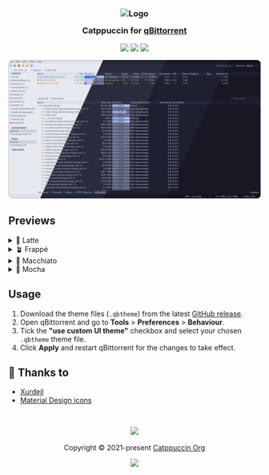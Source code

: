 <h3 align="center">
	<img src="https://raw.githubusercontent.com/catppuccin/catppuccin/main/assets/logos/exports/1544x1544_circle.png" width="100" alt="Logo"/><br/>
	<img src="https://raw.githubusercontent.com/catppuccin/catppuccin/main/assets/misc/transparent.png" height="30" width="0px"/>
	Catppuccin for <a href="https://github.com/qbittorrent/qBittorrent">qBittorrent</a>
	<img src="https://raw.githubusercontent.com/catppuccin/catppuccin/main/assets/misc/transparent.png" height="30" width="0px"/>
</h3>

<p align="center">
	<a href="https://github.com/catppuccin/qbittorrent/stargazers"><img src="https://img.shields.io/github/stars/catppuccin/qbittorrent?colorA=363a4f&colorB=b7bdf8&style=for-the-badge"></a>
	<a href="https://github.com/catppuccin/qbittorrent/issues"><img src="https://img.shields.io/github/issues/catppuccin/qbittorrent?colorA=363a4f&colorB=f5a97f&style=for-the-badge"></a>
	<a href="https://github.com/catppuccin/qbittorrent/contributors"><img src="https://img.shields.io/github/contributors/catppuccin/qbittorrent?colorA=363a4f&colorB=a6da95&style=for-the-badge"></a>
</p>

<p align="center">
	<img src="assets/preview.webp"/>
</p>

## Previews

<details>
<summary>🌻 Latte</summary>
<img src="assets/latte.webp"/>
</details>
<details>
<summary>🪴 Frappé</summary>
<img src="assets/frappe.webp"/>
</details>
<details>
<summary>🌺 Macchiato</summary>
<img src="assets/macchiato.webp"/>
</details>
<details>
<summary>🌿 Mocha</summary>
<img src="assets/mocha.webp"/>
</details>

## Usage

1. Download the theme files (`.qbtheme`) from the latest [GitHub release](https://github.com/catppuccin/qbittorrent/releases/latest).
2. Open qBittorrent and go to **Tools** > **Preferences** > **Behaviour**.
3. Tick the **"use custom UI theme"** checkbox and select your chosen `.qbtheme` theme file.
4. Click **Apply** and restart qBittorrent for the changes to take effect.

## 💝 Thanks to

- [Xurdejl](https://github.com/Xurdejl)
- [Material Design icons](https://github.com/google/material-design-icons)

&nbsp;

<p align="center">
	<img src="https://raw.githubusercontent.com/catppuccin/catppuccin/main/assets/footers/gray0_ctp_on_line.svg?sanitize=true" />
</p>

<p align="center">
	Copyright &copy; 2021-present <a href="https://github.com/catppuccin" target="_blank">Catppuccin Org</a>
</p>

<p align="center">
	<a href="https://github.com/catppuccin/catppuccin/blob/main/LICENSE"><img src="https://img.shields.io/static/v1.svg?style=for-the-badge&label=License&message=MIT&logoColor=d9e0ee&colorA=363a4f&colorB=b7bdf8"/></a>
</p>

